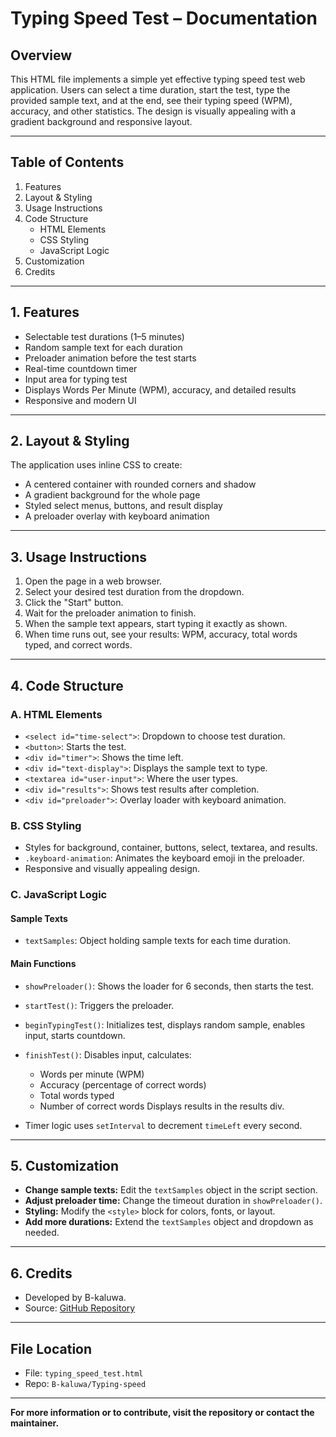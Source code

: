 # Typing Speed Test – Documentation

## Overview

This HTML file implements a simple yet effective typing speed test web application. Users can select a time duration, start the test, type the provided sample text, and at the end, see their typing speed (WPM), accuracy, and other statistics. The design is visually appealing with a gradient background and responsive layout.

---

## Table of Contents

1. Features
2. Layout & Styling
3. Usage Instructions
4. Code Structure
    - HTML Elements
    - CSS Styling
    - JavaScript Logic
5. Customization
6. Credits

---

## 1. Features

- Selectable test durations (1–5 minutes)
- Random sample text for each duration
- Preloader animation before the test starts
- Real-time countdown timer
- Input area for typing test
- Displays Words Per Minute (WPM), accuracy, and detailed results
- Responsive and modern UI

---

## 2. Layout & Styling

The application uses inline CSS to create:
- A centered container with rounded corners and shadow
- A gradient background for the whole page
- Styled select menus, buttons, and result display
- A preloader overlay with keyboard animation

---

## 3. Usage Instructions

1. Open the page in a web browser.
2. Select your desired test duration from the dropdown.
3. Click the "Start" button.
4. Wait for the preloader animation to finish.
5. When the sample text appears, start typing it exactly as shown.
6. When time runs out, see your results: WPM, accuracy, total words typed, and correct words.

---

## 4. Code Structure

### A. HTML Elements

- `<select id="time-select">`: Dropdown to choose test duration.
- `<button>`: Starts the test.
- `<div id="timer">`: Shows the time left.
- `<div id="text-display">`: Displays the sample text to type.
- `<textarea id="user-input">`: Where the user types.
- `<div id="results">`: Shows test results after completion.
- `<div id="preloader">`: Overlay loader with keyboard animation.

### B. CSS Styling

- Styles for background, container, buttons, select, textarea, and results.
- `.keyboard-animation`: Animates the keyboard emoji in the preloader.
- Responsive and visually appealing design.

### C. JavaScript Logic

#### Sample Texts

- `textSamples`: Object holding sample texts for each time duration.

#### Main Functions

- `showPreloader()`: Shows the loader for 6 seconds, then starts the test.
- `startTest()`: Triggers the preloader.
- `beginTypingTest()`: Initializes test, displays random sample, enables input, starts countdown.
- `finishTest()`: Disables input, calculates:
    - Words per minute (WPM)
    - Accuracy (percentage of correct words)
    - Total words typed
    - Number of correct words
  Displays results in the results div.

- Timer logic uses `setInterval` to decrement `timeLeft` every second.

---

## 5. Customization

- **Change sample texts:** Edit the `textSamples` object in the script section.
- **Adjust preloader time:** Change the timeout duration in `showPreloader()`.
- **Styling:** Modify the `<style>` block for colors, fonts, or layout.
- **Add more durations:** Extend the `textSamples` object and dropdown as needed.

---

## 6. Credits

- Developed by B-kaluwa.
- Source: [GitHub Repository](https://github.com/B-kaluwa/Typing-speed)

---

## File Location

- File: `typing_speed_test.html`
- Repo: `B-kaluwa/Typing-speed`

---

**For more information or to contribute, visit the repository or contact the maintainer.**

